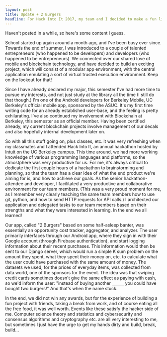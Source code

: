 ```yaml
---
layout: post
title: Update + 2 Burgers
headline: For Hack Into It 2017, my team and I decided to make a fun little project...
---
```


Haven't posted in a while, so here's some content I guess. 

School started up again around a month ago, and I've been busy ever since. Towards the end of summer, I was introduced to a couple of talented entrepreneurs (who happened to be developers) and developers (who happened to be entrepreneurs). We connected over our shared love of mobile and blockchain technology, and have decided to build an exciting project, which will consist of a modular app environment, with the central application emulating a sort of virtual trusted execution environment. Keep on the lookout for that! 

Since I have already declared my major, this semester I've had more time to pursue my interests, and not just study at the library all the time (I still do that though.) I'm one of the Android developers for Berkeley Mobile, UC Berkeley's official mobile app, sponsored by the ASUC. It's my first time writing code for an already established user-base, and the feeling is pretty exhilarating. I've also continued my involvement with Blockchain at Berkeley, this semester as an official member. Having been certified already, my current blockchain projects involve management of our decals and also hopefully internal development later on.

So with all this stuff going on, plus classes, etc. it was very refreshing when my classmates and I attended Hack Into It, an annual hackathon hosted by Intuit on the UC Berkeley campus. This time around, we had more working knowledge of various programming languages and platforms, so the atmostphere was very productive for us. For me, it's always critical to dedicate the first couple hours of a hackathon to brainstorming and planning, so that the team has a clear idea of what the end product we're aiming for is, and how to achieve our goals. As the senior hackathon-attendee and developer, I facilitated a very productive and collaborative environment for our team members. (This was a very proud moment for me, as I remember very clearly teaching the same team members how to use git, python, and how to send HTTP requests for API calls.) I architected our application and delegated tasks to our team members based on their strengths and what they were interested in learning. In the end we all learned!

Our app, called "2 Burgers" based on some half-asleep banter, was essentially an opportunity cost tracker, aggregator, and analyzer. The user primarily interfaces through our Android app, where they sign in with their Google account (through Firebase authentication), and start logging information about their recent purchases. This information would then be sent to our Django server, which would run a simple K sum problem on the amount they spent, what they spent their money on, etc. to calculate what the user could have purchased with the same amount of money. The datasets we used, for the prices of everyday items, was collected from data.world, one of the sponsors for the event. The idea was that swiping credit cards sometimes doesn't give the same effect as paying with cash, so we'd inform the user: "instead of buying another ______ you could have bought two burgers!" And that's when the name stuck.

In the end, we did not win any awards, but for the experience of building a fun project with friends, taking a break from work, and of course eating all the free food, it was well worth. Events like these satisfy the hacker side of me. Computer science theory and statistics and cybersecurity and consensus algorithms and cryptography etc. are all very interesting to me, but sometimes I just have the urge to get my hands dirty and build, break, build...
